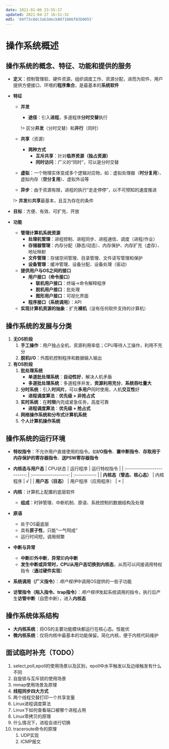 ```yaml
---
date: 2021-01-06 23:55:17
updated: 2021-04-27 16:51:32
md5: '69f73c8dc3ab3decb8071086f83b0055'
---
```


# 操作系统概述

## 操作系统的概念、特征、功能和提供的服务

- **定义**：控制管理软、硬件资源，组织调度工作、资源分配，进而为软件、用户提供方便接口、环境的**程序集合**，是最基本的**系统软件**
- **特征**
    - **并发**
        - **途径**：引入**进程**，多道程序**分时交替**执行
        
        !> 区分**并发**（分时交替）和**并行**（同时）

    - **共享**（资源）
        - **两种方式**
            - **互斥共享**：针对**临界资源（独占资源）**
            - **同时访问**：广义的“同时”，可以是分时交替
    - **虚拟**：一个物理实体变成多个逻辑对应物，如：虚拟处理器（**时分复用**）、虚拟内存（**空分复用**）、虚拟外设等
    - **异步**：由于资源有限，进程的执行“走走停停”，以不可预知的速度推进
    
    !> **并发**和**共享**最基本，且互为存在的条件
    
- **目标**：方便、有效、可扩充、开放
- **功能**
    - **管理计算机系统资源**
        - **处理机管理**：进程控制、进程同步、进程通信、调度（进程/作业）
        - **存储器管理**：内存分配（静态/动态）、内存保护、内存扩充（虚存）、地址映射
        - **文件管理**：存储空间管理、目录管理、文件读写管理和保护
        - **设备管理**：缓冲管理、设备分配、设备处理（驱动）
    - **提供用户与OS之间的接口**
        - **用户接口（命令接口）**
            - **联机用户接口**：终端→命令解释程序
            - **脱机用户接口**：批处理
            - **图形用户接口**：可视化界面
        - **程序接口（系统调用）**：API
    - **实现计算机资源的抽象**：扩充**裸机**（没有任何软件支持的计算机）

## 操作系统的发展与分类

1. **无OS阶段**
    1. **手工操作**：用户独占全机、资源利用率低；CPU等待人工操作，利用不充分
    2. **脱机I/O**：外围机控制程序和数据输入输出
2. **有OS阶段**
    1. **批处理系统**
        - **单道批处理系统**：**自动性好**，解决人机矛盾
        - **多道批处理系统**：多道程序并发，**资源利用充分**，**系统吞吐量大**
    2. **分时系统**：引入**时间片**。可以**多用户**同时使用，人机**交互性**好
        - **进程调度算法**：**优先级 + 非抢占式**
    3. **实时系统**：在**时限**内完成紧急任务，高度可靠
        - **进程调度算法**：**优先级 + 抢占式**
    4. **网络操作系统和分布式计算机系统**
    5. **个人计算机操作系统**

## 操作系统的运行环境

- **特权指令**：不允许用户直接使用的指令。如**I/O指令**、**置中断指令**、**存取用于内存保护的寄存器指令**、**送PSW寄存器指令**
- **内核态与用户态**
    |          CPU状态           |       运行程序       | 运行特权指令 |
    | :------------------------: | :------------------: | :----------: |
    | **内核态（管态、核心态）** |       内核程序       |      √       |
    |     **用户态（目态）**     | 用户程序（应用程序） |      ×       |

- **内核**：计算机上配置的底层软件
    - **组成**：时钟管理、中断机制、原语、系统控制的数据结构及处理
- **原语**
    - 处于OS最底层
    - 具有**原子性**，只能“一气呵成”
    - 运行时间短，调用频繁
- **中断与异常**
    - **中断**即**外中断**，**异常**即**内中断**
    - **发生中断或异常时，CPU从用户态切换到内核态**，从而可以间接调用特权指令（**通过硬件实现**）
- **系统调用（广义指令）**：*用户程序*中调用OS提供的一些子功能
- **访管指令（陷入指令、trap指令）**：*用户程序*发起系统调用的指令，执行后产生**访管中断**（自愿中断），进入**内核态**

## 操作系统体系结构

- **大内核系统**：将OS的主要功能模块都运行在核心态。性能优
- **微内核系统**：仅将内核中最基本的功能保留。简化内核，便于内核代码维护

## 面试临时补充（TODO）

1. select,poll,epoll的使用场景以及区别，epoll中水平触发以及边缘触发有什么不同
2. 自旋锁与互斥锁的使用场景
3. mmap使用场景及原理
4. **线程同步四大方式**
5. 两个线程交替打印一个共享变量
6. Linux进程调度算法
7. Linux下如何查看端口被哪个进程占用
8. Linux零拷贝的原理
9.  什么情况下，进程会进行切换
10. traceroute命令的原理
    1.  UDP实现
    2.  ICMP报文
